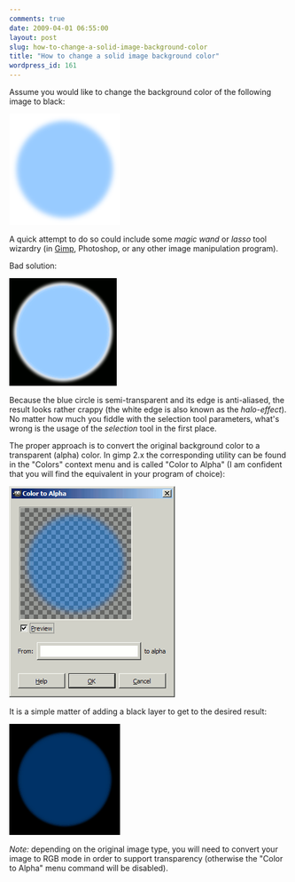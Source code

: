 ```yaml
---
comments: true
date: 2009-04-01 06:55:00
layout: post
slug: how-to-change-a-solid-image-background-color
title: "How to change a solid image background color"
wordpress_id: 161
---
```


Assume you would like to change the background color of the following image to black:

<img src="/images/blue_on_white.gif"/>

A quick attempt to do so could include some _magic wand_ or _lasso_ tool wizardry (in [Gimp](http://www.gimp.org/), Photoshop, or any other image manipulation program).

Bad solution:

<img src='/images/blue_on_black_with_halo.gif' />

Because the blue circle is semi-transparent and its edge is anti-aliased, the result looks rather crappy (the white edge is also known as the _halo-effect_). No matter how much you fiddle with the selection tool parameters, what's wrong is the usage of the _selection_ tool in the first place.

The proper approach is to convert the original background color to a transparent (alpha) color. In gimp 2.x the corresponding utility can be found in the "Colors" context menu and is called "Color to Alpha" (I am confident that you will find the equivalent in your program of choice):

<img src='/images/color_to_alpha.gif' />

It is a simple matter of adding a black layer to get to the desired result:

<img src='/images/blue_on_black.gif' />

_Note:_ depending on the original image type, you will need to convert your image to RGB mode in order to support transparency (otherwise the "Color to Alpha" menu command will be disabled).
